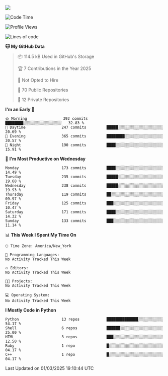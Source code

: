 
![](https://hit.yhype.me/github/profile?user_id=44564111)
<!--START_SECTION:waka-->
![Code Time](http://img.shields.io/badge/Code%20Time-24%20hrs%2049%20mins-blue)

![Profile Views](http://img.shields.io/badge/Profile%20Views-0-blue)

![Lines of code](https://img.shields.io/badge/From%20Hello%20World%20I%27ve%20Written-5.2%20million%20lines%20of%20code-blue)

**🐱 My GitHub Data** 

> 📦 114.5 kB Used in GitHub's Storage 
 > 
> 🏆 7 Contributions in the Year 2025
 > 
> 🚫 Not Opted to Hire
 > 
> 📜 70 Public Repositories 
 > 
> 🔑 12 Private Repositories 
 > 
**I'm an Early 🐤** 

```text
🌞 Morning                392 commits         ████████░░░░░░░░░░░░░░░░░   32.83 % 
🌆 Daytime                247 commits         █████░░░░░░░░░░░░░░░░░░░░   20.69 % 
🌃 Evening                365 commits         ████████░░░░░░░░░░░░░░░░░   30.57 % 
🌙 Night                  190 commits         ████░░░░░░░░░░░░░░░░░░░░░   15.91 % 
```
📅 **I'm Most Productive on Wednesday** 

```text
Monday                   173 commits         ████░░░░░░░░░░░░░░░░░░░░░   14.49 % 
Tuesday                  235 commits         █████░░░░░░░░░░░░░░░░░░░░   19.68 % 
Wednesday                238 commits         █████░░░░░░░░░░░░░░░░░░░░   19.93 % 
Thursday                 119 commits         ██░░░░░░░░░░░░░░░░░░░░░░░   09.97 % 
Friday                   125 commits         ███░░░░░░░░░░░░░░░░░░░░░░   10.47 % 
Saturday                 171 commits         ████░░░░░░░░░░░░░░░░░░░░░   14.32 % 
Sunday                   133 commits         ███░░░░░░░░░░░░░░░░░░░░░░   11.14 % 
```


📊 **This Week I Spent My Time On** 

```text
🕑︎ Time Zone: America/New_York

💬 Programming Languages: 
No Activity Tracked This Week

🔥 Editors: 
No Activity Tracked This Week

🐱‍💻 Projects: 
No Activity Tracked This Week

💻 Operating System: 
No Activity Tracked This Week
```

**I Mostly Code in Python** 

```text
Python                   13 repos            ██████████████░░░░░░░░░░░   54.17 % 
Shell                    6 repos             ██████░░░░░░░░░░░░░░░░░░░   25.00 % 
HTML                     3 repos             ███░░░░░░░░░░░░░░░░░░░░░░   12.50 % 
Ruby                     1 repo              █░░░░░░░░░░░░░░░░░░░░░░░░   04.17 % 
C++                      1 repo              █░░░░░░░░░░░░░░░░░░░░░░░░   04.17 % 
```




 Last Updated on 01/03/2025 19:10:44 UTC
<!--END_SECTION:waka-->
